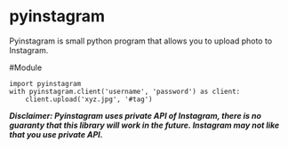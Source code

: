 # pyinstagram
Pyinstagram is small python program that allows you to upload photo to Instagram.

#Module
```
import pyinstagram
with pyinstagram.client('username', 'password') as client:
    client.upload('xyz.jpg', '#tag')
```
    
***Disclaimer: Pyinstagram uses private API of Instagram, there is no guaranty that this library will work in the future. Instagram may not like that you use private API.***
    
    
